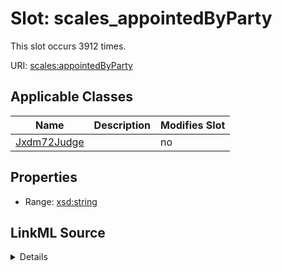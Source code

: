 

# Slot: scales_appointedByParty




This slot occurs 3912 times.


URI: [scales:appointedByParty](http://schemas.scales-okn.org/rdf/scales#appointedByParty)



<!-- no inheritance hierarchy -->





## Applicable Classes

| Name | Description | Modifies Slot |
| --- | --- | --- |
| [Jxdm72Judge](../classes/Jxdm72Judge.md) |  |  no  |







## Properties

* Range: [xsd:string](http://www.w3.org/2001/XMLSchema#string)







## LinkML Source

<details>

```yaml
name: scales_appointedByParty
from_schema: okns:scales-kg
rank: 1000
slot_uri: scales:appointedByParty
alias: scales_appointedByParty
domain_of:
- jxdm72_Judge
range: string

```
</details>